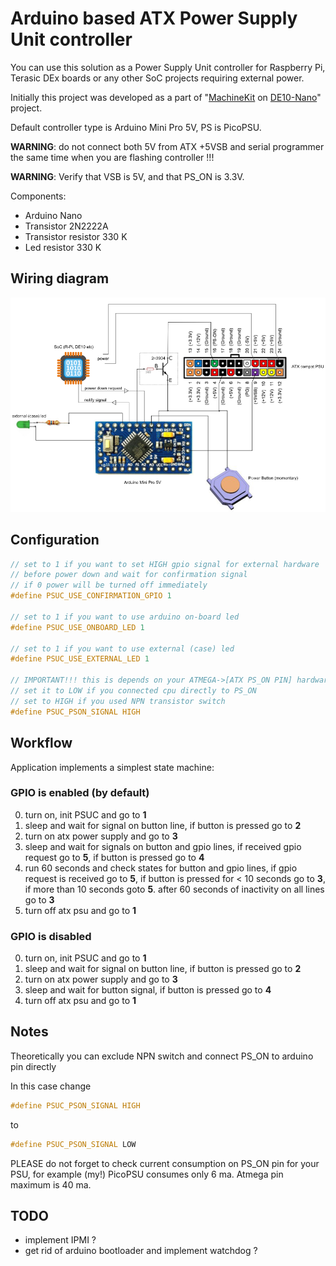 # Arduino based ATX Power Supply Unit controller

You can use this solution as a Power Supply Unit controller for Raspberry Pi, Terasic DEx boards or any other SoC projects requiring external power.

Initially this project was developed as a part of "[MachineKit](http://www.machinekit.io) on [DE10-Nano](http://de10-nano.terasic.com)" project.

Default controller type is Arduino Mini Pro 5V, PS is PicoPSU.

**WARNING**: do not connect both 5V from ATX +5VSB and serial programmer the same time when you are flashing controller !!!

**WARNING**: Verify that VSB is 5V, and that PS_ON is 3.3V.

Components:

- Arduino Nano
- Transistor 2N2222A
- Transistor resistor 330 K
- Led resistor 330 K

## Wiring diagram
![Simple wiring diagram](wiring_simple.png)

## Configuration

```c
// set to 1 if you want to set HIGH gpio signal for external hardware
// before power down and wait for confirmation signal
// if 0 power will be turned off immediately
#define PSUC_USE_CONFIRMATION_GPIO 1

// set to 1 if you want to use arduino on-board led
#define PSUC_USE_ONBOARD_LED 1

// set to 1 if you want to use external (case) led
#define PSUC_USE_EXTERNAL_LED 1

// IMPORTANT!!! this is depends on your ATMEGA->[ATX PS_ON PIN] hardware implementation
// set it to LOW if you connected cpu directly to PS_ON
// set to HIGH if you used NPN transistor switch
#define PSUC_PSON_SIGNAL HIGH
```

## Workflow
Application implements a simplest state machine:

### GPIO is enabled (by default)
0. turn on, init PSUC and go to **1**
1. sleep and wait for signal on button line, if button is pressed go to **2**
2. turn on atx power supply and go to **3**
3. sleep and wait for signals on button and gpio lines, if received gpio request go to **5**, if button is pressed go to **4**
4. run 60 seconds and check states for button and gpio lines, if gpio request is received go to **5**, if button is pressed for < 10 seconds go to **3**, if more than 10 seconds goto **5**. after 60 seconds of inactivity on all lines go to **3**
5. turn off atx psu and go to **1**

### GPIO is disabled
0. turn on, init PSUC and go to **1**
1. sleep and wait for signal on button line, if button is pressed go to **2**
2. turn on atx power supply and go to **3**
3. sleep and wait for button signal, if button is pressed go to **4**
4. turn off atx psu and go to **1**

## Notes
Theoretically you can exclude NPN switch and connect PS_ON to arduino pin directly

In this case change

```c
#define PSUC_PSON_SIGNAL HIGH
```

to

```c
#define PSUC_PSON_SIGNAL LOW
```

PLEASE do not forget to check current consumption on PS_ON pin for your PSU, for example (my!) PicoPSU consumes only 6 ma. Atmega pin maximum is 40 ma.

## TODO

- implement IPMI ?
- get rid of arduino bootloader and implement watchdog ?
